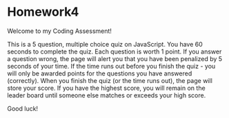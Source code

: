 # Homework4

Welcome to my Coding Assessment!

This is a 5 question, multiple choice quiz on JavaScript. You have 60 seconds to complete the quiz. Each question is worth 1 point. If you answer a question wrong, the page will alert you that you have been penalized by 5 seconds of your time. If the time runs out before you finish the quiz - you will only be awarded points for the questions you have answered (correctly). When you finish the quiz (or the time runs out), the page will store your score. If you have the highest score, you will remain on the leader board until someone else matches or exceeds your high score.

Good luck!
